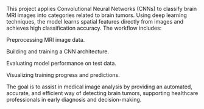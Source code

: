 This project applies Convolutional Neural Networks (CNNs) to classify brain MRI images into categories related to brain tumors. Using deep learning techniques, the model learns spatial features directly from images and achieves high classification accuracy. The workflow includes:

Preprocessing MRI image data.

Building and training a CNN architecture.

Evaluating model performance on test data.

Visualizing training progress and predictions.

The goal is to assist in medical image analysis by providing an automated, accurate, and efficient way of detecting brain tumors, supporting healthcare professionals in early diagnosis and decision-making.

